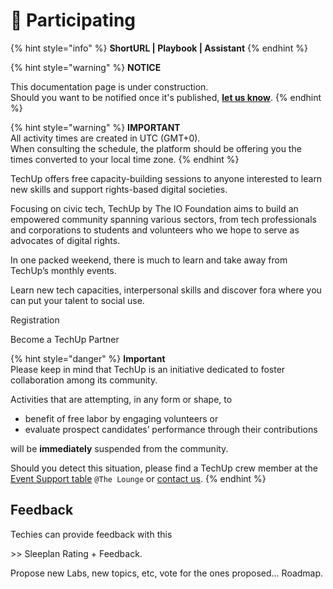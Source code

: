 # 🚧 Participating

{% hint style="info" %}
**ShortURL | Playbook | Assistant**
{% endhint %}



{% hint style="warning" %}
**NOTICE**

This documentation page is under construction.\
Should you want to be notified once it's published, [**let us know**](https://tiof.click/TIOFTarianUpdatesService).
{% endhint %}





{% hint style="warning" %}
**IMPORTANT**\
All activity times are created in UTC (GMT+0).\
When consulting the schedule, the platform should be offering you the times converted to your local time zone.
{% endhint %}





TechUp offers free capacity-building sessions to anyone interested to learn new skills and support rights-based digital societies.

Focusing on civic tech, TechUp by The IO Foundation aims to build an empowered community spanning various sectors, from tech professionals and corporations to students and volunteers who we hope to serve as advocates of digital rights.

In one packed weekend, there is much to learn and take away from TechUp’s monthly events.



Learn new tech capacities, interpersonal skills and discover fora where you can put your talent to social use.



Registration

Become a TechUp Partner







{% hint style="danger" %}
**Important**\
Please keep in mind that TechUp is an initiative dedicated to foster collaboration among its community.

Activities that are attempting, in any form or shape, to

* benefit of free labor by engaging volunteers or
* evaluate prospect candidates’ performance through their contributions

will be **immediately** suspended from the community.



Should you detect this situation, please find a TechUp crew member at the [Event Support table](../the-lounge/#meet-and-greet-event-support) `@The Lounge` or [contact us](https://tiof.click/TUTarianVirtualAssistant).
{% endhint %}





## Feedback

Techies can provide feedback with this&#x20;

\>> Sleeplan Rating + Feedback.

Propose new Labs, new topics, etc, vote for the ones proposed... Roadmap.










